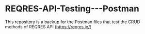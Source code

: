 # REQRES-API-Testing---Postman
This repository is a backup for the Postman files that test the CRUD methods of REQRES API (https://reqres.in/)
